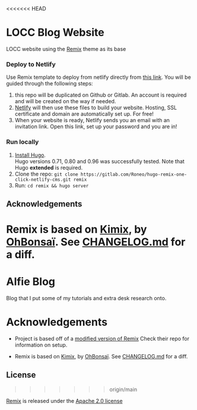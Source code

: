 <<<<<<< HEAD
# LOCC Blog Website

LOCC website using the [Remix](https://remix.roneo.app) theme as its base

### Deploy to Netlify

Use Remix template to deploy from netlify directly from [this link](https://app.netlify.com/start/deploy?repository=https://github.com/RoneoOrg/hugo-remix-one-click-netlify-cms&stack=cms). You will be guided through the following steps:

1. this repo will be duplicated on Github or Gitlab. An account is required and will be created on the way if needed.
2. [Netlify](https://www.netlify.com/) will then use these files to build your website. Hosting, SSL certificate and domain are automatically set up. For free!
3. When your website is ready, Netlify sends you an email with an invitation link. Open this link, set up your password and you are in!


### Run locally

1. [Install Hugo](https://gohugo.io/getting-started/installing/).  
Hugo versions 0.71, 0.80 and 0.96 was successfully tested. Note that Hugo **extended** is required.
2. Clone the repo: `git clone https://gitlab.com/Roneo/hugo-remix-one-click-netlify-cms.git remix`
3. Run: `cd remix && hugo server`

## Acknowledgements

Remix is based on [Kimix](https://github.com/OhBonsai/kimix), by [OhBonsaï](https://github.com/OhBonsai). See [CHANGELOG.md](/CHANGELOG.md) for a diff.
=======
# Alfie Blog

Blog that I put some of my tutorials and extra desk research onto.





# Acknowledgements
- Project is based off of a [modified version of Remix](https://gitlab.com/Roneo/hugo-remix-one-click-netlify-cms.git) 
    Check their repo for information on setup. 

- Remix is based on [Kimix](https://github.com/OhBonsai/kimix), by [OhBonsaï](https://github.com/OhBonsai). See [CHANGELOG.md](/CHANGELOG.md) for a diff.

## License
>>>>>>> origin/main

[Remix](https://github.com/RoneoOrg/hugo-remix-one-click-netlify-cms) is released under the [Apache 2.0 license](https://github.com/RoneoOrg/hugo-remix-one-click-netlify-cms/blob/main/LICENSE)


<!-- 
### code tree
```
├─assets                // CSS folder.  coding here
├─content               // Data 
│  ├─news
│  └─products
├─data                  // Website Meta Data. Using $site.data in template
├─layouts               // Html folder.  coding here
│  ├─news              
│  ├─partials
│  └─_default
├─resources             // Auto gen. Ignore it
│  └─_gen
│      ├─assets
│      │  └─scss
│      └─images
└─static
    ├─admin
    ├─files
    └─media
``` -->
